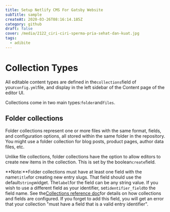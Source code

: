 ```yaml
---
title: Setup Netlify CMS For Gatsby Website
subTitle: sample
createAt: 2020-03-26T08:16:14.185Z
category: github
draft: false
cover: /media/2122_ciri-ciri-sperma-pria-sehat-dan-kuat.jpg
tags:
  - adibite
---
```

# Collection Types

All editable content types are defined in the`collections`field of your`config.yml`file, and display in the left sidebar of the Content page of the editor UI.

Collections come in two main types:`folder`and`files`.

## [](https://www.netlifycms.org/docs/collection-types/#folder-collections)Folder collections

Folder collections represent one or more files with the same format, fields, and configuration options, all stored within the same folder in the repository. You might use a folder collection for blog posts, product pages, author data files, etc.

Unlike file collections, folder collections have the option to allow editors to create new items in the collection. This is set by the boolean`create`field.

**Note:**Folder collections must have at least one field with the name`title`for creating new entry slugs. That field should use the default`string`widget. The`label`for the field can be any string value. If you wish to use a different field as your identifier, set`identifier_field`to the field name. See the[Collections reference doc](https://www.netlifycms.org/docs/configuration-options/#collections)for details on how collections and fields are configured. If you forget to add this field, you will get an error that your collection "must have a field that is a valid entry identifier".